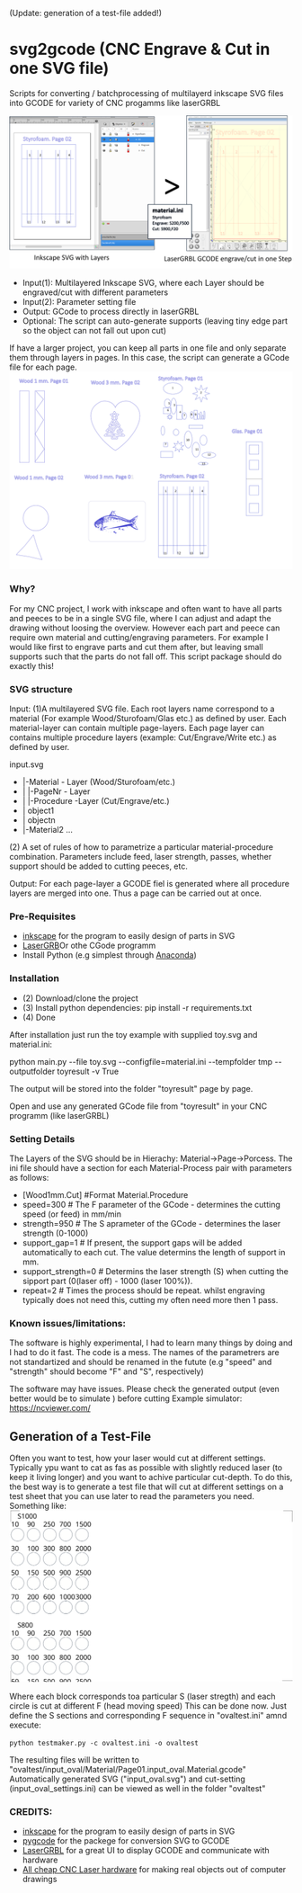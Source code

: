 (Update: generation of a test-file added!)
# svg2gcode  (CNC Engrave & Cut in one SVG file)
Scripts for converting / batchprocessing of multilayerd inkscape SVG files into GCODE for variety of CNC progamms like laserGRBL

<img width ="800px" src="doc/step.svg"/>

- Input(1): Multilayered Inkscape SVG, where each Layer should be engraved/cut with different parameters
- Input(2): Parameter setting file
- Output: GCode to process directly in laserGRBL
- Optional: The script can auto-generate supports (leaving tiny edge part so the object can not fall out upon cut)


If have a larger project, you can keep all parts in one file and only separate them through layers in pages. In this case, the script can generate a GCode file for each page.
<img src="toy.svg"/>

### Why?
For my CNC project, I work with inkscape  and often want to have all parts and peeces to be in a single SVG file, where I can adjust and adapt the drawing without loosing the overview. However each part and peece can require own material and cutting/engraving parameters. For example I would like first to engrave parts and cut them after, but leaving small supports such that the parts do not fall off. This script package should do exactly this!


### SVG structure

Input:
  (1)A multilayered SVG file. Each root layers name correspond to a material (For example Wood/Sturofoam/Glas etc.) as defined by user. Each material-layer can contain multiple page-layers. Each page layer can contains multiple procedure layers (example: Cut/Engrave/Write etc.) as defined by user.
 
 input.svg
  - |-Material - Layer (Wood/Sturofoam/etc.)
  - |    |-PageNr - Layer
  - |        |-Procedure -Layer (Cut/Engrave/etc.)
  - |            object1
  - |            objectn
  - |-Material2 ... 
            
  (2) A set of rules of how to parametrize a particular material-procedure combination. Parameters include feed, laser strength, passes, whether support should be added to cutting peeces, etc.

Output:
  For each page-layer a GCODE fiel is generated where all procedure layers are merged into one. Thus a page can be carried out at once.


### Pre-Requisites
- <a href="https://inkscape.org/">inkscape</a> for the program to easily design of parts in SVG
- <a href="https://github.com/arkypita/LaserGRBL">LaserGRB</a>Or othe CGode programm
- Install Python (e.g simplest through <a href="https://www.anaconda.com/products/individual">Anaconda</a>) 
### Installation
 - (2) Download/clone the project 
 - (3) Install python dependencies:
      pip install -r requirements.txt
 - (4) Done
 

After installation just run the toy example with supplied toy.svg and material.ini:

python main.py --file toy.svg --configfile=material.ini --tempfolder tmp --outputfolder toyresult -v True

The output will be stored into the folder "toyresult" page by page.

Open and use any generated GCode file from "toyresult" in your CNC programm (like laserGRBL)

### Setting Details
The Layers of the SVG should be in Hierachy: Material->Page->Porcess. The ini file should have a section for each Material-Process pair with parameters as follows:

- [Wood1mm.Cut] #Format Material.Procedure
- speed=300 # The F parameter of the GCode - determines the cutting speed (or feed) in mm/min
- strength=950 # The S aprameter of the GCode - determines the laser strength (0-1000) 
- support_gap=1 # If present, the support gaps will be added automatically to each cut. The value determins the length of support in mm.
- support_strength=0 # Determins the laser strength (S) when cutting the sipport part (0(laser off) - 1000 (laser 100%)).
- repeat=2 # Times the process should be repeat. whilst engraving typically does not need this, cutting my often need more then 1 pass.


### Known issues/limitations:
The software is highly experimental, I had to learn many things by doing and I had to do it fast. The code is a mess. The names of the parametrers are not standartized and should be renamed in the futute (e.g "speed" and "strength" should become "F" and "S", respectively)

The software may have issues. Please check the generated output (even better would be to simulate ) before cutting
Example simulator: https://ncviewer.com/


## Generation of a Test-File
Often you want to test, how your laser would cut at different settings. Typically ypu want to cat as fas as possible with slightly reduced laser (to keep it living longer) and you want to achive particular cut-depth. To do this, the best way is to generate a test file that will cut at different settings on a test sheet that you can use later to read the parameters you need.
Something like:
<img src="ovaltest/test_oval.svg"/>

Where each block corresponds toa  particular S (laser stregth) and each circle is cut at different F (head moving speed)
This can be done now. Just define the S sections and corresponding F sequence in "ovaltest.ini" amnd execute:

`
python testmaker.py -c ovaltest.ini -o ovaltest
`

The resulting files will be written to "ovaltest/input_oval/Material/Page01.input_oval.Material.gcode"
Automatically generated SVG ("input_oval.svg") and cut-setting (input_oval_settings.ini) can be viewed as well in the folder "ovaltest" 

### CREDITS:
- <a href="https://inkscape.org/">inkscape</a> for the program to easily design of parts in SVG
- <a href="https://pypi.org/project/pygcode/">pygcode</a> for the packege for conversion SVG to GCODE
- <a href="https://github.com/arkypita/LaserGRBL">LaserGRBL</a> for a great UI to display GCODE and communicate with hardware
- <a href="https://www.ebay.de/sch/i.html?_from=R40&_trksid=p2380057.m570.l1313&_nkw=cnc+laser&_sacat=0">All cheap CNC Laser hardware</a> for making real objects out of computer drawings

